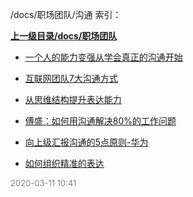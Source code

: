 /docs/职场团队/沟通 索引：


**[上一级目录/docs/职场团队](/docs/职场团队/index.md)**

- [一个人的能力变强从学会真正的沟通开始](/docs/职场团队/沟通/一个人的能力变强从学会真正的沟通开始.md)

- [互联网团队7大沟通方式](/docs/职场团队/沟通/互联网团队7大沟通方式.md)

- [从思维结构提升表达能力](/docs/职场团队/沟通/从思维结构提升表达能力.md)

- [傅盛：如何用沟通解决80%的工作问题](/docs/职场团队/沟通/傅盛：如何用沟通解决80%的工作问题.md)

- [向上级汇报沟通的5点原则-华为](/docs/职场团队/沟通/向上级汇报沟通的5点原则-华为.md)

- [如何组织精准的表达](/docs/职场团队/沟通/如何组织精准的表达.md)


<font size=2 color='grey'> 2020-03-11 10:41 </font>